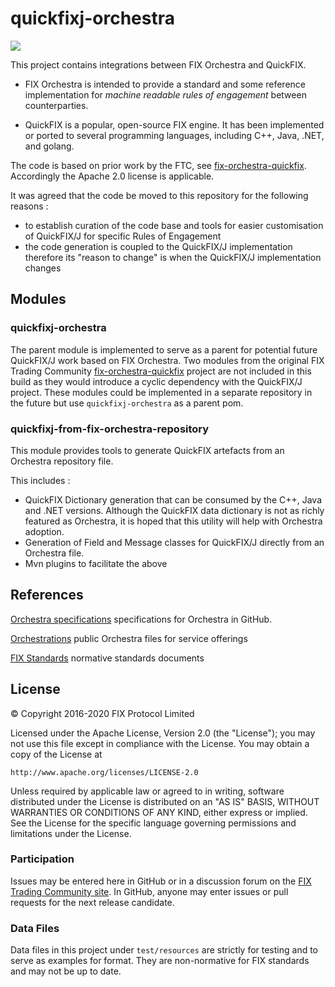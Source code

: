 # quickfixj-orchestra

![](FIXorchestraLogo.png)

This project contains integrations between FIX Orchestra and QuickFIX.

* FIX Orchestra is intended to provide a standard and some reference implementation for *machine readable rules of engagement* between counterparties. 

* QuickFIX is a popular, open-source FIX engine. It has been implemented or ported to several programming languages, including C++, Java, .NET, and golang.

The code is based on prior work by the FTC, see [fix-orchestra-quickfix](https://github.com/FIXTradingCommunity/fix-orchestra-quickfix). Accordingly the Apache 2.0 license is applicable.

It was agreed that the code be moved to this repository for the following reasons :
* to establish curation of the code base and tools for easier customisation of QuickFIX/J for specific Rules of Engagement
* the code generation is coupled to the QuickFIX/J implementation therefore its "reason to change" is when the QuickFIX/J implementation changes

## Modules

### quickfixj-orchestra

The parent module is implemented to serve as a parent for potential future QuickFIX/J work based on FIX Orchestra. 
Two modules from the original FIX Trading Community [fix-orchestra-quickfix](https://github.com/FIXTradingCommunity/fix-orchestra-quickfix) project are not included in this build
as they would introduce a cyclic dependency with the QuickFIX/J project. These modules could be implemented in a 
separate repository in the future but use `quickfixj-orchestra` as a parent pom. 

### quickfixj-from-fix-orchestra-repository

This module provides tools to generate QuickFIX artefacts from an Orchestra repository file. 

This includes :
* QuickFIX Dictionary generation that can be consumed by the C++, Java and .NET versions. Although the QuickFIX data dictionary is not as richly featured as Orchestra, it is hoped that this utility will help with Orchestra adoption. 
* Generation of Field and Message classes for QuickFIX/J directly from an Orchestra file.
* Mvn plugins to facilitate the above

## References

[Orchestra specifications](https://github.com/FIXTradingCommunity/fix-orchestra-spec) specifications for Orchestra in GitHub.

[Orchestrations](https://github.com/FIXTradingCommunity/orchestrations) public Orchestra files for service offerings

[FIX Standards](https://www.fixtrading.org/standards/) normative standards documents  

## License
© Copyright 2016-2020 FIX Protocol Limited

Licensed under the Apache License, Version 2.0 (the "License");
you may not use this file except in compliance with the License.
You may obtain a copy of the License at

    http://www.apache.org/licenses/LICENSE-2.0

Unless required by applicable law or agreed to in writing, software
distributed under the License is distributed on an "AS IS" BASIS,
WITHOUT WARRANTIES OR CONDITIONS OF ANY KIND, either express or implied.
See the License for the specific language governing permissions and
limitations under the License.

### Participation

Issues may be entered here in GitHub or in a discussion forum on the [FIX Trading Community site](http://www.fixtradingcommunity.org/). In GitHub, anyone may enter issues or pull requests for the next release candidate. 

### Data Files
Data files in this project under `test/resources` are strictly for testing and to serve as examples for format. They are non-normative for FIX standards and may not be up to date.

